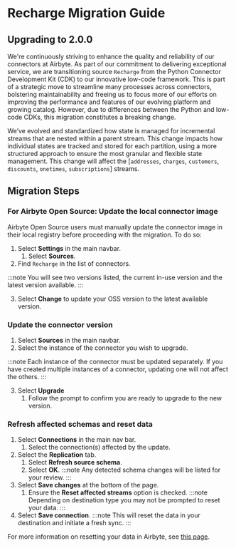 # Recharge Migration Guide

## Upgrading to 2.0.0
We're continuously striving to enhance the quality and reliability of our connectors at Airbyte. As part of our commitment to delivering exceptional service, we are transitioning source `Recharge` from the Python Connector Development Kit (CDK) to our innovative low-code framework. This is part of a strategic move to streamline many processes across connectors, bolstering maintainability and freeing us to focus more of our efforts on improving the performance and features of our evolving platform and growing catalog. However, due to differences between the Python and low-code CDKs, this migration constitutes a breaking change.

We’ve evolved and standardized how state is managed for incremental streams that are nested within a parent stream. This change impacts how individual states are tracked and stored for each partition, using a more structured approach to ensure the most granular and flexible state management.
This change will affect the [`addresses`, `charges`, `customers`, `discounts`, `onetimes`, `subscriptions`] streams.

## Migration Steps
### For Airbyte Open Source: Update the local connector image

Airbyte Open Source users must manually update the connector image in their local registry before proceeding with the migration. To do so:

1. Select **Settings** in the main navbar.
    1. Select **Sources**.
2. Find `Recharge` in the list of connectors. 

:::note
You will see two versions listed, the current in-use version and the latest version available.
::: 

3. Select **Change** to update your OSS version to the latest available version.

### Update the connector version

1. Select **Sources** in the main navbar. 
2. Select the instance of the connector you wish to upgrade.

:::note
Each instance of the connector must be updated separately. If you have created multiple instances of a connector, updating one will not affect the others.
:::

3. Select **Upgrade**
    1. Follow the prompt to confirm you are ready to upgrade to the new version.

### Refresh affected schemas and reset data

1. Select **Connections** in the main nav bar.
    1. Select the connection(s) affected by the update.
2. Select the **Replication** tab.
    1. Select **Refresh source schema**.
    2. Select **OK**.
:::note
Any detected schema changes will be listed for your review.
:::
3. Select **Save changes** at the bottom of the page.
    1. Ensure the **Reset affected streams** option is checked.
:::note
Depending on destination type you may not be prompted to reset your data.
:::
4. Select **Save connection**. 
:::note
This will reset the data in your destination and initiate a fresh sync.
:::

For more information on resetting your data in Airbyte, see [this page](https://docs.airbyte.com/operator-guides/reset).

